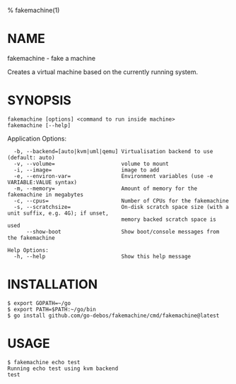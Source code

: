 % fakemachine(1)

# NAME

fakemachine - fake a machine


Creates a virtual machine based on the currently running system.

# SYNOPSIS

```
fakemachine [options] <command to run inside machine>
fakemachine [--help]
```

Application Options:
```
  -b, --backend=[auto|kvm|uml|qemu] Virtualisation backend to use (default: auto)
  -v, --volume=                     volume to mount
  -i, --image=                      image to add
  -e, --environ-var=                Environment variables (use -e VARIABLE:VALUE syntax)
  -m, --memory=                     Amount of memory for the fakemachine in megabytes
  -c, --cpus=                       Number of CPUs for the fakemachine
  -s, --scratchsize=                On-disk scratch space size (with a unit suffix, e.g. 4G); if unset,
                                    memory backed scratch space is used
      --show-boot                   Show boot/console messages from the fakemachine

Help Options:
  -h, --help                        Show this help message
```

# INSTALLATION

```
$ export GOPATH=~/go
$ export PATH=$PATH:~/go/bin
$ go install github.com/go-debos/fakemachine/cmd/fakemachine@latest
```

# USAGE

```
$ fakemachine echo test
Running echo test using kvm backend
test
```
